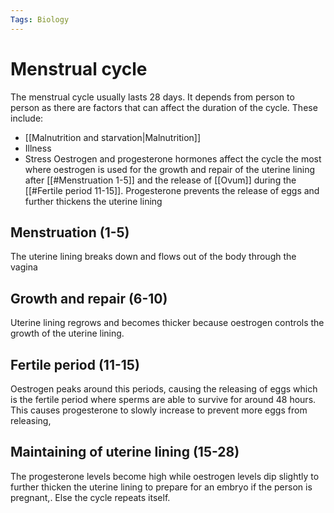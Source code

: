 ```yaml
---
Tags: Biology
---
```

# Menstrual cycle
The menstrual cycle usually lasts 28 days. It depends from person to person as there are factors that can affect the duration of the cycle. These include:
- [[Malnutrition and starvation|Malnutrition]]
- Illness
- Stress
Oestrogen and progesterone hormones affect the cycle the most where oestrogen is used for the growth and repair of the uterine lining after [[#Menstruation 1-5]] and the release of [[Ovum]] during the [[#Fertile period 11-15]].
Progesterone prevents the release of eggs and further thickens the uterine lining

## Menstruation (1-5)
The uterine lining breaks down and flows out of the body through the vagina
## Growth and repair (6-10)
Uterine lining regrows and becomes thicker because oestrogen controls the growth of the uterine lining.
## Fertile period (11-15)
Oestrogen peaks around this periods, causing the releasing of eggs which is the fertile period where sperms are able to survive for around 48 hours. This causes progesterone to slowly increase to prevent more eggs from releasing,
## Maintaining of uterine lining (15-28)
The progesterone levels become high while oestrogen levels dip slightly to further thicken the uterine lining to prepare for an embryo if the person is pregnant,. Else the cycle repeats itself.
